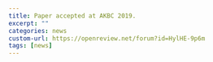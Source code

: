 ```yaml
---
title: Paper accepted at AKBC 2019.
excerpt: ""
categories: news
custom-url: https://openreview.net/forum?id=HylHE-9p6m
tags: [news]
---
```

